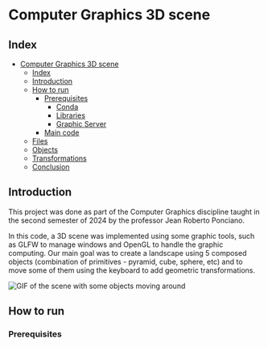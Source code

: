 # Computer Graphics 3D scene

## Index

- [Computer Graphics 3D scene](#computer-graphics-3d-scene)
  - [Index](#index)
  - [Introduction](#introduction)
  - [How to run](#how-to-run)
    - [Prerequisites](#prerequisites)
      - [Conda]()
      - [Libraries]()
      - [Graphic Server]()
    - [Main code]()
  - [Files]()
  - [Objects]()
  - [Transformations]()
  - [Conclusion]()

## Introduction

This project was done as part of the Computer Graphics discipline taught in the second semester of 2024 by the professor Jean Roberto Ponciano. 

In this code, a 3D scene was implemented using some graphic tools, such as GLFW to manage windows and OpenGL to handle the graphic computing. Our main goal was to create a landscape using 5 composed objects (combination of primitives - pyramid, cube, sphere, etc) and to move some of them using the keyboard to add geometric transformations.

![GIF of the scene with some objects moving around]()

## How to run

### Prerequisites
